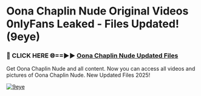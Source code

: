 # Oona Chaplin Nude Original Videos 0nlyFans Leaked - Files Updated! (9eye)

<h3>🔴 CLICK HERE 🌐==►► <a href="https://tinyurl.com/yc6ubb5a" rel="nofollow">Oona Chaplin Nude Updated Files</a></h3>

Get Oona Chaplin Nude and all content. Now you can access all videos and pictures of Oona Chaplin Nude. New Updated Files 2025!

[![9eye](https://i.imgur.com/7eu0CRL.gif)](https://tinyurl.com/yc6ubb5a)
